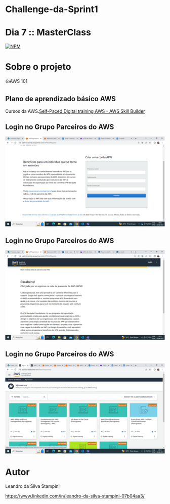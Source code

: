 
# Challenge-da-Sprint1
# Dia 7 :: MasterClass

[![NPM](https://img.shields.io/npm/l/react)](https://github.com/LeandrodaSilvaStampini/Challenge-da-Sprint-1/blob/main/LICENSE)
# Sobre o projeto
👍AWS 101



## Plano de aprendizado básico AWS

Cursos da AWS.[Self-Paced Digital training AWS - AWS Skill Builder](https://explore.skillbuilder.aws/learn/lp/1543/Cloud%2520Essentials%2520Learning%2520Plan%2520%28Portuguese%29)

## Login no Grupo Parceiros do AWS
![imagem3](https://github.com/LeandrodaSilvaStampini/Challenge-da-Sprint-1/blob/main/imagem9.png)

##  Login no Grupo Parceiros do AWS
![imagem1](https://github.com/LeandrodaSilvaStampini/Challenge-da-Sprint-1/blob/main/imagem6.png)

## Login no Grupo Parceiros do AWS
![imagem2](https://github.com/LeandrodaSilvaStampini/Challenge-da-Sprint-1/blob/main/imagem5.png)


# Autor

Leandro da Silva Stampini

https://www.linkedin.com/in/leandro-da-silva-stampini-07b04aa3/
